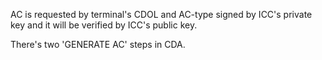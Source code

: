 AC is requested by terminal's CDOL and AC-type signed by ICC's private key and it will be verified by ICC's public key.

There's two 'GENERATE AC' steps in CDA.

